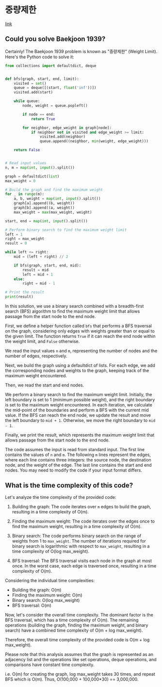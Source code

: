 # 중량제한

[link](https://www.acmicpc.net/problem/1939)

## Could you solve Baekjoon 1939?

Certainly! The Baekjoon 1939 problem is known as "중량제한" (Weight Limit). Here's the Python code to solve it:

```python
from collections import defaultdict, deque


def bfs(graph, start, end, limit):
    visited = set()
    queue = deque([(start, float('inf'))])
    visited.add(start)

    while queue:
        node, weight = queue.popleft()

        if node == end:
            return True

        for neighbor, edge_weight in graph[node]:
            if neighbor not in visited and edge_weight >= limit:
                visited.add(neighbor)
                queue.append((neighbor, min(weight, edge_weight)))

    return False


# Read input values
n, m = map(int, input().split())

graph = defaultdict(list)
max_weight = 0

# Build the graph and find the maximum weight
for _ in range(m):
    a, b, weight = map(int, input().split())
    graph[a].append((b, weight))
    graph[b].append((a, weight))
    max_weight = max(max_weight, weight)

start, end = map(int, input().split())

# Perform binary search to find the maximum weight limit
left = 1
right = max_weight
result = 0

while left <= right:
    mid = (left + right) // 2

    if bfs(graph, start, end, mid):
        result = mid
        left = mid + 1
    else:
        right = mid - 1

# Print the result
print(result)
```

In this solution, we use a binary search combined with a breadth-first search (BFS) algorithm to find the maximum weight limit that allows passage from the start node to the end node.

First, we define a helper function called `bfs` that performs a BFS traversal on the graph, considering only edges with weights greater than or equal to the given limit. The function returns `True` if it can reach the end node within the weight limit, and `False` otherwise.

We read the input values `n` and `m`, representing the number of nodes and the number of edges, respectively.

Next, we build the graph using a defaultdict of lists. For each edge, we add the corresponding nodes and weights to the graph, keeping track of the maximum weight encountered.

Then, we read the start and end nodes.

We perform a binary search to find the maximum weight limit. Initially, the left boundary is set to 1 (minimum possible weight), and the right boundary is set to the maximum weight encountered. In each iteration, we calculate the mid-point of the boundaries and perform a BFS with the current mid value. If the BFS can reach the end node, we update the result and move the left boundary to `mid + 1`. Otherwise, we move the right boundary to `mid - 1`.

Finally, we print the result, which represents the maximum weight limit that allows passage from the start node to the end node.

The code assumes the input is read from standard input. The first line contains the values of `n` and `m`. The following `m` lines represent the edges, where each line contains three integers: the source node, the destination node, and the weight of the edge. The last line contains the start and end nodes. You may need to modify the code if your input format differs.

## What is the time complexity of this code?

Let's analyze the time complexity of the provided code:

1. Building the graph: The code iterates over `m` edges to build the graph, resulting in a time complexity of O(m).

2. Finding the maximum weight: The code iterates over the edges once to find the maximum weight, resulting in a time complexity of O(m).

3. Binary search: The code performs binary search on the range of weights from 1 to `max_weight`. The number of iterations required for binary search is logarithmic with respect to `max_weight`, resulting in a time complexity of O(log max\_weight).

4. BFS traversal: The BFS traversal visits each node in the graph at most once. In the worst case, each edge is traversed once, resulting in a time complexity of O(m).

Considering the individual time complexities:

- Building the graph: O(m)
- Finding the maximum weight: O(m)
- Binary search: O(log max\_weight)
- BFS traversal: O(m)

Now, let's consider the overall time complexity. The dominant factor is the BFS traversal, which has a time complexity of O(m). The remaining operations (building the graph, finding the maximum weight, and binary search) have a combined time complexity of O(m + log max\_weight).

Therefore, the overall time complexity of the provided code is O(m + log max\_weight).

Please note that this analysis assumes that the graph is represented as an adjacency list and the operations like set operations, deque operations, and comparisons have constant time complexity.

i.e. O(m) for creating the graph, log max\_weight takes 30 times, and repeat BFS which is O(m). Thus, O(100,000 + 100,000\*30) == 3,000,000.
